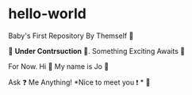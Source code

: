 # hello-world
Baby's First Repository By Themself 🤯

🚧 **Under Contrsuction** 🚧. Something Exciting Awaits 🤯

For Now. Hi 👋 My name is Jo 🐸

Ask ❓ Me Anything! *Nice to meet you ❗ * 🤝
